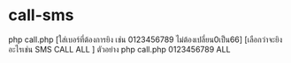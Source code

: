 # call-sms
php call.php [ใส่เบอร์ที่ต้องการยิง เช่น 0123456789 ไม่ต้องเปลี่ยน0เป็น66]
[เลือกว่าจะยิงอะไรเช่น SMS CALL ALL ]
ตัวอย่าง php call.php 0123456789 ALL
